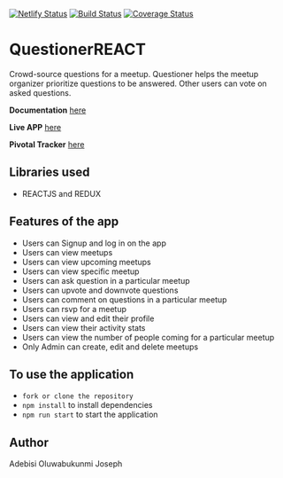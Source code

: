 [![Netlify Status](https://api.netlify.com/api/v1/badges/4c8e1da3-b174-4506-bc3f-f93e2e654443/deploy-status)](https://app.netlify.com/sites/questionermchardex/deploys)
[![Build Status](https://travis-ci.org/McHardex/QuestionerREACT.svg?branch=develop)](https://travis-ci.org/McHardex/QuestionerREACT)
[![Coverage Status](https://coveralls.io/repos/github/McHardex/QuestionerREACT/badge.svg?branch=develop)](https://coveralls.io/github/McHardex/QuestionerREACT?branch=develop)

# QuestionerREACT

Crowd-source questions for a meetup. Questioner helps the meetup organizer prioritize questions to be answered. Other users can vote on asked questions.

**Documentation** [ here ](https://github.com/McHardex/questioner)

**Live APP** [ here ](https://questionermchardex.netlify.com/)

**Pivotal Tracker** [ here ](https://www.pivotaltracker.com/n/projects/2232247)

 ## Libraries used
 * REACTJS and REDUX

## Features of the app
* Users can Signup and log in on the app
* Users can view meetups
* Users can view upcoming meetups
* Users can view specific meetup
* Users can ask question in a particular meetup
* Users can upvote and downvote questions
* Users can comment on questions in a particular meetup
* Users can rsvp for a meetup
* Users can view and edit their profile
* Users can view their activity stats
* Users can view the number of people coming for a particular meetup
* Only Admin can create, edit and delete meetups

## To use the application

* ``fork or clone the repository``
* ``npm install`` to install dependencies
* ``npm run start`` to start the application

## Author
Adebisi Oluwabukunmi Joseph
 
